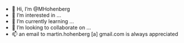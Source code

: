 - 👋 Hi, I’m @MHohenberg
- 👀 I’m interested in ...
- 🌱 I’m currently learning ...
- 💞️ I’m looking to collaborate on ...
- 📫 an email to martin.hohenberg [a] gmail.com is always appreciated

<!---
MHohenberg/MHohenberg is a ✨ special ✨ repository because its `README.md` (this file) appears on your GitHub profile.
You can click the Preview link to take a look at your changes.
--->
